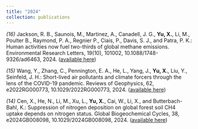 ```yaml
---
title: "2024"
collection: publications
---
```

_(16)_ Jackson, R. B., Saunois, M., Martinez, A., Canadell, J. G., **Yu, X.**, Li, M., Poulter B., Raymond, P. A., Regnier P., Ciais, P., Davis, S. J., and Patra, P. K.: Human activities now fuel two-thirds of global methane emissions. Environmental Research Letters, 19(10), 101002, 10.1088/1748-9326/ad6463, 2024. ([available here](https://iopscience.iop.org/article/10.1088/1748-9326/ad6463))

_(15)_ Wang, Y., Zhang, C., Pennington, E. A., He, L., Yang, J., **Yu, X.**, Liu, Y., Seinfeld, J. H.: Short-lived air pollutants and climate forcers through the lens of the COVID-19 pandemic. Reviews of Geophysics, 62, e2022RG000773, 10.1029/2022RG000773, 2024. ([available here](https://agupubs.onlinelibrary.wiley.com/doi/abs/10.1029/2022RG000773))

_(14)_ Cen, X., He, N., Li, M., Xu, L., **Yu, X.**, Cai, W., Li, X., and Butterbach-Bahl, K.: Suppression of nitrogen deposition on global forest soil CH4 uptake depends on nitrogen status. Global Biogeochemical Cycles, 38, e2024GB008098, 10.1029/2024GB008098, 2024. ([available here](https://agupubs.onlinelibrary.wiley.com/doi/10.1029/2024GB008098))
